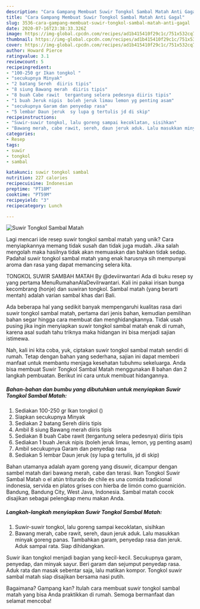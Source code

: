 ```yaml
---
description: "Cara Gampang Membuat Suwir Tongkol Sambal Matah Anti Gagal"
title: "Cara Gampang Membuat Suwir Tongkol Sambal Matah Anti Gagal"
slug: 3536-cara-gampang-membuat-suwir-tongkol-sambal-matah-anti-gagal
date: 2020-07-16T23:38:33.326Z
image: https://img-global.cpcdn.com/recipes/ad1b415410f29c1c/751x532cq70/suwir-tongkol-sambal-matah-foto-resep-utama.jpg
thumbnail: https://img-global.cpcdn.com/recipes/ad1b415410f29c1c/751x532cq70/suwir-tongkol-sambal-matah-foto-resep-utama.jpg
cover: https://img-global.cpcdn.com/recipes/ad1b415410f29c1c/751x532cq70/suwir-tongkol-sambal-matah-foto-resep-utama.jpg
author: Howard Pierce
ratingvalue: 3.1
reviewcount: 5
recipeingredient:
- "100-250 gr Ikan tongkol "
- "secukupnya Minyak"
- "2 batang Sereh  diiris tipis"
- "8 siung Bawang merah  diiris tipis"
- "8 buah Cabe rawit  tergantung selera pedesnya diiris tipis"
- "1 buah Jeruk nipis  boleh jeruk limau lemon yg penting asam"
- "secukupnya Garam dan penyedap rasa"
- "5 lembar Daun jeruk  sy lupa g tertulis jd di skip"
recipeinstructions:
- "Suwir-suwir tongkol, lalu goreng sampai kecoklatan, sisihkan"
- "Bawang merah, cabe rawit, sereh, daun jeruk aduk. Lalu masukkan minyak goreng panas. Tambahkan garam, penyedap rasa dan jeruk. Aduk sampai rata. Siap dihidangkan."
categories:
- Resep
tags:
- suwir
- tongkol
- sambal

katakunci: suwir tongkol sambal 
nutrition: 227 calories
recipecuisine: Indonesian
preptime: "PT18M"
cooktime: "PT59M"
recipeyield: "3"
recipecategory: Lunch

---
```



![Suwir Tongkol Sambal Matah](https://img-global.cpcdn.com/recipes/ad1b415410f29c1c/751x532cq70/suwir-tongkol-sambal-matah-foto-resep-utama.jpg)

Lagi mencari ide resep suwir tongkol sambal matah yang unik? Cara menyiapkannya memang tidak susah dan tidak juga mudah. Jika salah mengolah maka hasilnya tidak akan memuaskan dan bahkan tidak sedap. Padahal suwir tongkol sambal matah yang enak harusnya sih mempunyai aroma dan rasa yang dapat memancing selera kita.

TONGKOL SUWIR SAMBAH MATAH By @deviirwantari Ada di buku resep sy yang pertama MenuRumahanAlaDeviIrwantari. Kali ini pakai irisan bunga kecombrang (honje) dan suwiran tongkol. Sambal matah (yang berarti mentah) adalah varian sambal khas dari Bali.

Ada beberapa hal yang sedikit banyak mempengaruhi kualitas rasa dari suwir tongkol sambal matah, pertama dari jenis bahan, kemudian pemilihan bahan segar hingga cara membuat dan menghidangkannya. Tidak usah pusing jika ingin menyiapkan suwir tongkol sambal matah enak di rumah, karena asal sudah tahu triknya maka hidangan ini bisa menjadi sajian istimewa.


Nah, kali ini kita coba, yuk, ciptakan suwir tongkol sambal matah sendiri di rumah. Tetap dengan bahan yang sederhana, sajian ini dapat memberi manfaat untuk membantu menjaga kesehatan tubuhmu sekeluarga. Anda bisa membuat Suwir Tongkol Sambal Matah menggunakan 8 bahan dan 2 langkah pembuatan. Berikut ini cara untuk membuat hidangannya.

<!--inarticleads1-->

##### Bahan-bahan dan bumbu yang dibutuhkan untuk menyiapkan Suwir Tongkol Sambal Matah:

1. Sediakan 100-250 gr Ikan tongkol ()
1. Siapkan secukupnya Minyak
1. Sediakan 2 batang Sereh  diiris tipis
1. Ambil 8 siung Bawang merah  diiris tipis
1. Sediakan 8 buah Cabe rawit  (tergantung selera pedesnya) diiris tipis
1. Sediakan 1 buah Jeruk nipis  (boleh jeruk limau, lemon, yg penting asam)
1. Ambil secukupnya Garam dan penyedap rasa
1. Sediakan 5 lembar Daun jeruk  (sy lupa g tertulis, jd di skip)


Bahan utamanya adalah ayam goreng yang disuwir, dicampur dengan sambel matah dari bawang merah, cabe dan terasi. Ikan Tongkol Suwir Sambal Matah o el atún triturado de chile es una comida tradicional indonesia, servida en platos grises con hierba de limón como guarnición. Bandung, Bandung City, West Java, Indonesia. Sambal matah cocok disajikan sebagai pelengkap menu makan Anda. 

<!--inarticleads2-->

##### Langkah-langkah menyiapkan Suwir Tongkol Sambal Matah:

1. Suwir-suwir tongkol, lalu goreng sampai kecoklatan, sisihkan
1. Bawang merah, cabe rawit, sereh, daun jeruk aduk. Lalu masukkan minyak goreng panas. Tambahkan garam, penyedap rasa dan jeruk. Aduk sampai rata. Siap dihidangkan.


Suwir ikan tongkol menjadi bagian yang kecil-kecil. Secukupnya garam, penyedap, dan minyak sayur. Beri garam dan sejumput penyedap rasa. Aduk rata dan masak sebentar saja, lalu matikan kompor. Tongkol suwir sambal matah siap disajikan bersama nasi putih. 

Bagaimana? Gampang kan? Itulah cara membuat suwir tongkol sambal matah yang bisa Anda praktikkan di rumah. Semoga bermanfaat dan selamat mencoba!
